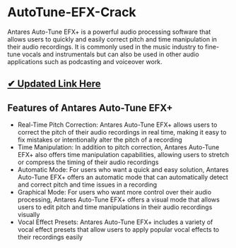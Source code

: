 # AutoTune-EFX-Crack

Antares Auto-Tune EFX+ is a powerful audio processing software that allows users to quickly and easily correct pitch and time manipulation in their audio recordings. It is commonly used in the music industry to fine-tune vocals and instrumentals but can also be used in other audio applications such as podcasting and voiceover work.

## [✔ Updated Link Here](https://softstech.click/dl/)

## Features of Antares Auto-Tune EFX+
- Real-Time Pitch Correction: Antares Auto-Tune EFX+ allows users to correct the pitch of their audio recordings in real time, making it easy to fix mistakes or intentionally alter the pitch of a recording
- Time Manipulation: In addition to pitch correction, Antares Auto-Tune EFX+ also offers time manipulation capabilities, allowing users to stretch or compress the timing of their audio recordings
- Automatic Mode: For users who want a quick and easy solution, Antares Auto-Tune EFX+ offers an automatic mode that can automatically detect and correct pitch and time issues in a recording
- Graphical Mode: For users who want more control over their audio processing, Antares Auto-Tune EFX+ offers a visual mode that allows users to edit pitch and time manipulations in their audio recordings visually
- Vocal Effect Presets: Antares Auto-Tune EFX+ includes a variety of vocal effect presets that allow users to apply popular vocal effects to their recordings easily
